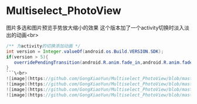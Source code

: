 # Multiselect_PhotoView
图片多选和图片预览手势放大缩小的效果
这个版本加了一个activity切换时淡入淡出的动画\<br>
```Java
/** 为activity的切换添加动画 */
int version = Integer.valueOf(android.os.Build.VERSION.SDK);
if(version > 5){
   overridePendingTransition(android.R.anim.fade_in,android.R.anim.fade_out);
}
```\<br>
![image](https://github.com/GongXiaoYun/Multiselect_PhotoView/blob/master/screenshot/Screenshot_2016-11-02-14-14-43-890_com.gxy.weixin.png)
![image](https://github.com/GongXiaoYun/Multiselect_PhotoView/blob/master/screenshot/Screenshot_2016-11-02-14-47-14-476_com.gxy.weixin.png)
![image](https://github.com/GongXiaoYun/Multiselect_PhotoView/blob/master/screenshot/Screenshot_2016-11-02-14-47-32-273_com.gxy.weixin.png)
![image](https://github.com/GongXiaoYun/Multiselect_PhotoView/blob/master/screenshot/Screenshot_2016-11-02-14-47-40-650_com.gxy.weixin.png)
